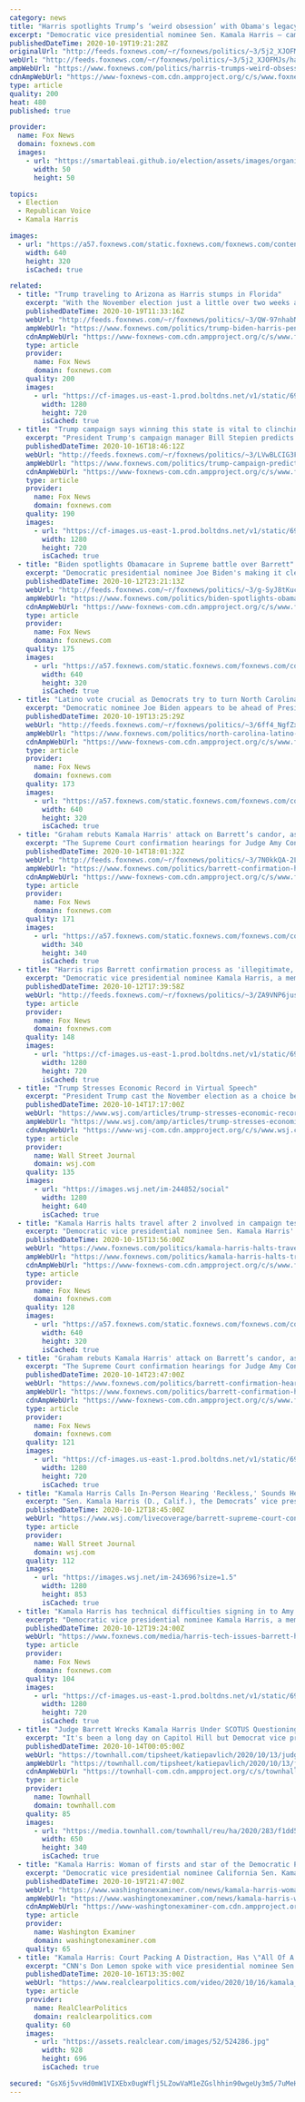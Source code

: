 ```yaml
---
category: news
title: "Harris spotlights Trump’s ‘weird obsession’ with Obama's legacy"
excerpt: "Democratic vice presidential nominee Sen. Kamala Harris – campaigning in Florida on the first day of in-person early voting in the largest of the traditional general election battleground states – is taking aim once again at President Trump over his repeated moves to repeal the national health care law"
publishedDateTime: 2020-10-19T19:21:28Z
originalUrl: "http://feeds.foxnews.com/~r/foxnews/politics/~3/5j2_XJOFMJs/harris-trumps-weird-obsession-obama-legacy"
webUrl: "http://feeds.foxnews.com/~r/foxnews/politics/~3/5j2_XJOFMJs/harris-trumps-weird-obsession-obama-legacy"
ampWebUrl: "https://www.foxnews.com/politics/harris-trumps-weird-obsession-obama-legacy.amp"
cdnAmpWebUrl: "https://www-foxnews-com.cdn.ampproject.org/c/s/www.foxnews.com/politics/harris-trumps-weird-obsession-obama-legacy.amp"
type: article
quality: 200
heat: 480
published: true

provider:
  name: Fox News
  domain: foxnews.com
  images:
    - url: "https://smartableai.github.io/election/assets/images/organizations/foxnews.com-50x50.jpg"
      width: 50
      height: 50

topics:
  - Election
  - Republican Voice
  - Kamala Harris

images:
  - url: "https://a57.foxnews.com/static.foxnews.com/foxnews.com/content/uploads/2020/10/640/320/AP20293628165220.jpg?ve=1&tl=1"
    width: 640
    height: 320
    isCached: true

related:
  - title: "Trump traveling to Arizona as Harris stumps in Florida"
    excerpt: "With the November election just a little over two weeks away, President Trump and the campaign of Democratic rival Joe Biden are heading to key swing states on Monday to make a final appeal to voters."
    publishedDateTime: 2020-10-19T11:33:16Z
    webUrl: "http://feeds.foxnews.com/~r/foxnews/politics/~3/QW-97nhabNo/trump-biden-harris-pence-campaign-trail-october-19"
    ampWebUrl: "https://www.foxnews.com/politics/trump-biden-harris-pence-campaign-trail-october-19.amp"
    cdnAmpWebUrl: "https://www-foxnews-com.cdn.ampproject.org/c/s/www.foxnews.com/politics/trump-biden-harris-pence-campaign-trail-october-19.amp"
    type: article
    provider:
      name: Fox News
      domain: foxnews.com
    quality: 200
    images:
      - url: "https://cf-images.us-east-1.prod.boltdns.net/v1/static/694940094001/7d85c33c-fea2-4bbc-a1f1-9578a319a0c0/72586bf0-f0a2-4f0c-a8fa-aa49a54900b3/1280x720/match/image.jpg"
        width: 1280
        height: 720
        isCached: true
  - title: "Trump campaign says winning this state is vital to clinching election"
    excerpt: "President Trump's campaign manager Bill Stepien predicts that the key to reelection lies with winning the state of North Carolina. "
    publishedDateTime: 2020-10-16T18:46:12Z
    webUrl: "http://feeds.foxnews.com/~r/foxnews/politics/~3/LVwBLCIG3FA/trump-campaign-predicts-president-needs-to-win-this-state-to-clinch-election"
    ampWebUrl: "https://www.foxnews.com/politics/trump-campaign-predicts-president-needs-to-win-this-state-to-clinch-election.amp"
    cdnAmpWebUrl: "https://www-foxnews-com.cdn.ampproject.org/c/s/www.foxnews.com/politics/trump-campaign-predicts-president-needs-to-win-this-state-to-clinch-election.amp"
    type: article
    provider:
      name: Fox News
      domain: foxnews.com
    quality: 190
    images:
      - url: "https://cf-images.us-east-1.prod.boltdns.net/v1/static/694940094001/09109495-62e5-4525-9384-2e008a8394ce/95aac251-d7d3-4963-9fce-74dd623a0043/1280x720/match/image.jpg"
        width: 1280
        height: 720
        isCached: true
  - title: "Biden spotlights Obamacare in Supreme battle over Barrett"
    excerpt: "Democratic presidential nominee Joe Biden's making it clear that his opposition to the confirmation of Amy Coney Barrett to the Supreme Court centers on the possibility that President Trump’s high court nominee could potentially cast the decisive vote to strike down the national health care law."
    publishedDateTime: 2020-10-12T23:21:13Z
    webUrl: "http://feeds.foxnews.com/~r/foxnews/politics/~3/g-SyJ8tKucY/biden-spotlights-obamacare-in-supreme-battle-over-barrett"
    ampWebUrl: "https://www.foxnews.com/politics/biden-spotlights-obamacare-in-supreme-battle-over-barrett.amp"
    cdnAmpWebUrl: "https://www-foxnews-com.cdn.ampproject.org/c/s/www.foxnews.com/politics/biden-spotlights-obamacare-in-supreme-battle-over-barrett.amp"
    type: article
    provider:
      name: Fox News
      domain: foxnews.com
    quality: 175
    images:
      - url: "https://a57.foxnews.com/static.foxnews.com/foxnews.com/content/uploads/2020/10/640/320/c52e0ec4-AP20286519296935.jpg?ve=1&tl=1"
        width: 640
        height: 320
        isCached: true
  - title: "Latino vote crucial as Democrats try to turn North Carolina away from Trump"
    excerpt: "Democratic nominee Joe Biden appears to be ahead of President Trump by double digits among Latino registered voters in battleground states."
    publishedDateTime: 2020-10-19T13:25:29Z
    webUrl: "http://feeds.foxnews.com/~r/foxnews/politics/~3/6ff4_NgfZxA/north-carolina-latino-voter-turnout-joe-biden"
    ampWebUrl: "https://www.foxnews.com/politics/north-carolina-latino-voter-turnout-joe-biden.amp"
    cdnAmpWebUrl: "https://www-foxnews-com.cdn.ampproject.org/c/s/www.foxnews.com/politics/north-carolina-latino-voter-turnout-joe-biden.amp"
    type: article
    provider:
      name: Fox News
      domain: foxnews.com
    quality: 173
    images:
      - url: "https://a57.foxnews.com/static.foxnews.com/foxnews.com/content/uploads/2020/10/640/320/AP20292697124657.jpg?ve=1&tl=1"
        width: 640
        height: 320
        isCached: true
  - title: "Graham rebuts Kamala Harris' attack on Barrett’s candor, as Dems clash with nominee over ObamaCare"
    excerpt: "The Supreme Court confirmation hearings for Judge Amy Coney Barrett heated up Wednesday afternoon with more tense exchanges over the Affordable Care Act (ACA), specifically with Sen. Amy Klobuchar, D-Minn., appearing to suggest that Barrett was publicly lobbying for a judicial job from Trump by writing"
    publishedDateTime: 2020-10-14T18:01:32Z
    webUrl: "http://feeds.foxnews.com/~r/foxnews/politics/~3/7N0kkQA-2LE/barrett-confirmation-hearing-heats-up-with-more-tense-exchanges-over-obamacare"
    ampWebUrl: "https://www.foxnews.com/politics/barrett-confirmation-hearing-heats-up-with-more-tense-exchanges-over-obamacare.amp"
    cdnAmpWebUrl: "https://www-foxnews-com.cdn.ampproject.org/c/s/www.foxnews.com/politics/barrett-confirmation-hearing-heats-up-with-more-tense-exchanges-over-obamacare.amp"
    type: article
    provider:
      name: Fox News
      domain: foxnews.com
    quality: 171
    images:
      - url: "https://a57.foxnews.com/static.foxnews.com/foxnews.com/content/uploads/2020/01/340/340/Screen-Shot-2020-01-15-at-11.36.03-AM.png?ve=1&tl=1"
        width: 340
        height: 340
        isCached: true
  - title: "Harris rips Barrett confirmation process as 'illegitimate,' claims nominee will 'undo' Ginsburg's legacy "
    excerpt: "Democratic vice presidential nominee Kamala Harris, a member of the Senate Judiciary Committee, slammed the panel for carrying out what she called an “illegitimate” process to confirm Judge Amy Coney Barrett to the Supreme Court before Election Day, while warning President Trump’s nominee for the high"
    publishedDateTime: 2020-10-12T17:39:58Z
    webUrl: "http://feeds.foxnews.com/~r/foxnews/politics/~3/ZA9VNP6jusQ/harris-rips-barrett-confirmation-process-as-illegitimate-claims-nominee-will-undo-ginsburgs-legacy"
    type: article
    provider:
      name: Fox News
      domain: foxnews.com
    quality: 148
    images:
      - url: "https://cf-images.us-east-1.prod.boltdns.net/v1/static/694940094001/f5b1135c-af2a-4186-b6c8-db47b4ebffe4/130aa47a-e67a-48cf-a64e-ef6d16d07d7f/1280x720/match/image.jpg"
        width: 1280
        height: 720
        isCached: true
  - title: "Trump Stresses Economic Record in Virtual Speech"
    excerpt: "President Trump cast the November election as a choice between “historic prosperity” and a “steep depression,” as he seeks to turn the focus toward his handling of the economy and away from the pandemic in the final stretch of the campaign."
    publishedDateTime: 2020-10-14T17:17:00Z
    webUrl: "https://www.wsj.com/articles/trump-stresses-economic-record-in-virtual-speech-11602694907"
    ampWebUrl: "https://www.wsj.com/amp/articles/trump-stresses-economic-record-in-virtual-speech-11602694907"
    cdnAmpWebUrl: "https://www-wsj-com.cdn.ampproject.org/c/s/www.wsj.com/amp/articles/trump-stresses-economic-record-in-virtual-speech-11602694907"
    type: article
    provider:
      name: Wall Street Journal
      domain: wsj.com
    quality: 135
    images:
      - url: "https://images.wsj.net/im-244852/social"
        width: 1280
        height: 640
        isCached: true
  - title: "Kamala Harris halts travel after 2 involved in campaign test positive for coronavirus"
    excerpt: "Democratic vice presidential nominee Sen. Kamala Harris' communications director and a \"non-staff flight crew member\" involved in the campaign have tested positive for the coronavirus, Joe Biden's presidential campaign announced Thursday morning."
    publishedDateTime: 2020-10-15T13:56:00Z
    webUrl: "https://www.foxnews.com/politics/kamala-harris-halts-travel-after-2-involved-in-campaign-test-positive-for-coronavirus"
    ampWebUrl: "https://www.foxnews.com/politics/kamala-harris-halts-travel-after-2-involved-in-campaign-test-positive-for-coronavirus.amp"
    cdnAmpWebUrl: "https://www-foxnews-com.cdn.ampproject.org/c/s/www.foxnews.com/politics/kamala-harris-halts-travel-after-2-involved-in-campaign-test-positive-for-coronavirus.amp"
    type: article
    provider:
      name: Fox News
      domain: foxnews.com
    quality: 128
    images:
      - url: "https://a57.foxnews.com/static.foxnews.com/foxnews.com/content/uploads/2020/10/640/320/AP20287716627011.jpg?ve=1&tl=1"
        width: 640
        height: 320
        isCached: true
  - title: "Graham rebuts Kamala Harris' attack on Barrett’s candor, as Dems clash with nominee over ObamaCare"
    excerpt: "The Supreme Court confirmation hearings for Judge Amy Coney Barrett heated up Wednesday afternoon with more tense exchanges over the Affordable Care Act (ACA), specifically with Sen. Amy Klobuchar, D-Minn."
    publishedDateTime: 2020-10-14T23:47:00Z
    webUrl: "https://www.foxnews.com/politics/barrett-confirmation-hearing-heats-up-with-more-tense-exchanges-over-obamacare"
    ampWebUrl: "https://www.foxnews.com/politics/barrett-confirmation-hearing-heats-up-with-more-tense-exchanges-over-obamacare.amp"
    cdnAmpWebUrl: "https://www-foxnews-com.cdn.ampproject.org/c/s/www.foxnews.com/politics/barrett-confirmation-hearing-heats-up-with-more-tense-exchanges-over-obamacare.amp"
    type: article
    provider:
      name: Fox News
      domain: foxnews.com
    quality: 121
    images:
      - url: "https://cf-images.us-east-1.prod.boltdns.net/v1/static/694940094001/2383d337-30dc-4cfd-85c4-2302a660ee26/053a12df-9ba3-45f7-bb58-79fa86291ba4/1280x720/match/image.jpg"
        width: 1280
        height: 720
        isCached: true
  - title: "Kamala Harris Calls In-Person Hearing 'Reckless,' Sounds Health-Care Concern"
    excerpt: "Sen. Kamala Harris (D., Calif.), the Democrats’ vice presidential nominee, delivered her opening remarks remotely from her Senate office after some brief technical difficulties. Ms. Harris sat in front of American flags and next to a copy of “I Dissent,"
    publishedDateTime: 2020-10-12T18:45:00Z
    webUrl: "https://www.wsj.com/livecoverage/barrett-supreme-court-confirmation-hearing-senate/card/QzBbePoaL0i6R7TmzhyA"
    type: article
    provider:
      name: Wall Street Journal
      domain: wsj.com
    quality: 112
    images:
      - url: "https://images.wsj.net/im-243696?size=1.5"
        width: 1280
        height: 853
        isCached: true
  - title: "Kamala Harris has technical difficulties signing in to Amy Coney Barrett confirmation hearing"
    excerpt: "Democratic vice presidential nominee Kamala Harris, a member of the Senate Judiciary Committee, had a tough time on Monday when she experienced technical issues while trying to remotely participate in Amy Coney Barrett’s Senate confirmation hearings."
    publishedDateTime: 2020-10-12T19:24:00Z
    webUrl: "https://www.foxnews.com/media/harris-tech-issues-barrett-hearing"
    type: article
    provider:
      name: Fox News
      domain: foxnews.com
    quality: 104
    images:
      - url: "https://cf-images.us-east-1.prod.boltdns.net/v1/static/694940094001/6efa3b6e-e72c-4aed-b985-e65c63c2ae50/00a37f4e-77a3-4ef4-9fd9-d3c300d9e39b/1280x720/match/image.jpg"
        width: 1280
        height: 720
        isCached: true
  - title: "Judge Barrett Wrecks Kamala Harris Under SCOTUS Questioning"
    excerpt: "It's been a long day on Capitol Hill but Democrat vice presidential nominee and Senator Kamala Harris finally got her turn to go after Judge Amy Coney Barrett during Supreme"
    publishedDateTime: 2020-10-14T00:05:00Z
    webUrl: "https://townhall.com/tipsheet/katiepavlich/2020/10/13/judge-barrett-wrecks-kamala-harris-under-scotus-questioning-n2578019"
    ampWebUrl: "https://townhall.com/tipsheet/katiepavlich/2020/10/13/judge-barrett-wrecks-kamala-harris-under-scotus-questioning-n2578019?amp=true"
    cdnAmpWebUrl: "https://townhall-com.cdn.ampproject.org/c/s/townhall.com/tipsheet/katiepavlich/2020/10/13/judge-barrett-wrecks-kamala-harris-under-scotus-questioning-n2578019?amp=true"
    type: article
    provider:
      name: Townhall
      domain: townhall.com
    quality: 85
    images:
      - url: "https://media.townhall.com/townhall/reu/ha/2020/283/f1dd55fa-c588-4af6-9eee-335ffba85773.jpg"
        width: 650
        height: 340
        isCached: true
  - title: "Kamala Harris: Woman of firsts and star of the Democratic Party"
    excerpt: "Democratic vice presidential nominee California Sen. Kamala Harris is largely described in terms of her firsts. She is the first woman of color on a presidential ticket, who, if elected, would be the first woman just a heartbeat from the Oval Office."
    publishedDateTime: 2020-10-19T21:47:00Z
    webUrl: "https://www.washingtonexaminer.com/news/kamala-harris-woman-of-firsts-and-star-of-the-democratic-party"
    ampWebUrl: "https://www.washingtonexaminer.com/news/kamala-harris-woman-of-firsts-and-star-of-the-democratic-party?_amp=true"
    cdnAmpWebUrl: "https://www-washingtonexaminer-com.cdn.ampproject.org/c/s/www.washingtonexaminer.com/news/kamala-harris-woman-of-firsts-and-star-of-the-democratic-party?_amp=true"
    type: article
    provider:
      name: Washington Examiner
      domain: washingtonexaminer.com
    quality: 65
  - title: "Kamala Harris: Court Packing A Distraction, Has \"All Of A Sudden\" Become An Issue"
    excerpt: "CNN's Don Lemon spoke with vice presidential nominee Sen. Kamala Harris about the dueling town halls between President Donald Trump and her running mate, Democratic presidential nominee Joe Biden. \"I think that Joe Biden has been consistent about saying that this is not the time right now to have this discussion."
    publishedDateTime: 2020-10-16T13:35:00Z
    webUrl: "https://www.realclearpolitics.com/video/2020/10/16/kamala_harris_court_packing_a_distraction_has_all_of_a_sudden_become_an_issue.html#!"
    type: article
    provider:
      name: RealClearPolitics
      domain: realclearpolitics.com
    quality: 60
    images:
      - url: "https://assets.realclear.com/images/52/524286.jpg"
        width: 928
        height: 696
        isCached: true

secured: "GsX6j5vvHd0mW1VIXEbx0ugWflj5LZowVaM1eZGslhhin90wgeUy3m5/7uMeHHLS8zyiuG08ZIx3MPlBL0EcZidpcxWONtyoaNlFWnAikDr5XJtf409x1M9c9D5ox/TSifu6DM85PGJsc0r6F5igmo802wJboVSzn2OjRYzE3tCp02qK3wbzM4wYeRAgnEFL3J5s6Uw/zN/rieaB2WC/RAf8rDQfLv30i/dx/sNdPc+2GEEG7wu7JTOUVs9+6MlCf22+GtLOcfRYABpQmkXrEsaxdq++oFZC1zFe3AANO8iM0pUBW77IMpGHzpXECh6zgOD4+tDdsUCOc2bwAGPkWdck24oi54yLXCxN3tHVoyw=;qc2rGasuMKOGWebkyvPZpA=="
---
```


